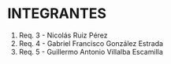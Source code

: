 # INTEGRANTES

1. Req. 3 - Nicolás Ruiz Pérez
2. Req. 4 - Gabriel Francisco González Estrada
3. Req. 5 - Guillermo Antonio Villalba Escamilla
